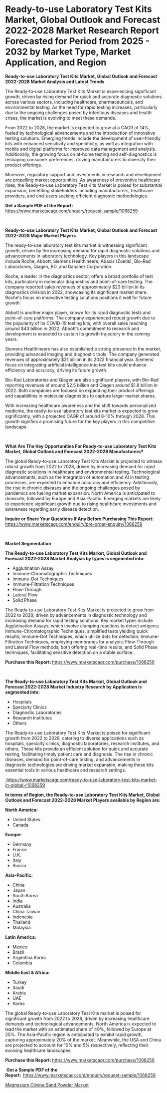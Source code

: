 <p><h1>Ready-to-use Laboratory Test Kits Market, Global Outlook and Forecast 2022-2028 Market Research Report Forecasted for Period from 2025 -  2032 by Market Type, Market Application, and Region</h1></p><p><strong>Ready-to-use Laboratory Test Kits Market, Global Outlook and Forecast 2022-2028 Market Analysis and Latest Trends</strong></p>
<p><p>The Ready-to-use Laboratory Test Kits Market is experiencing significant growth, driven by rising demand for quick and accurate diagnostic solutions across various sectors, including healthcare, pharmaceuticals, and environmental testing. As the need for rapid testing increases, particularly due to the ongoing challenges posed by infectious diseases and health crises, the market is evolving to meet these demands.</p><p>From 2022 to 2028, the market is expected to grow at a CAGR of 14%, fueled by technological advancements and the introduction of innovative testing solutions. Emerging trends include the development of user-friendly kits with enhanced sensitivity and specificity, as well as integration with mobile and digital platforms for improved data management and analysis. Additionally, the growing focus on at-home testing and self-diagnostics is reshaping consumer preferences, driving manufacturers to diversify their product offerings.</p><p>Moreover, regulatory support and investments in research and development are propelling market opportunities. As awareness of preventive healthcare rises, the Ready-to-use Laboratory Test Kits Market is poised for substantial expansion, benefiting stakeholders including manufacturers, healthcare providers, and end-users seeking efficient diagnostic methodologies.</p></p>
<p><strong>Get a Sample PDF of the Report:&nbsp;</strong> <a href="https://www.marketscagr.com/enquiry/request-sample/1068259?utm_campaign=2468&utm_medium=2&utm_source=Github&utm_content=ia&utm_term=21032025&utm_id=ready-to-use-laboratory-test-kits-market-global-outlook-and-forecast-2022-2028">https://www.marketscagr.com/enquiry/request-sample/1068259</a></p>
<p>&nbsp;</p>
<p><strong>Ready-to-use Laboratory Test Kits Market, Global Outlook and Forecast 2022-2028 Major Market Players</strong></p>
<p><p>The ready-to-use laboratory test kits market is witnessing significant growth, driven by the increasing demand for rapid diagnostic solutions and advancements in laboratory technology. Key players in this landscape include Roche, Abbott, Siemens Healthineers, Abaxis (Zoetis), Bio-Rad Laboratories, Qiagen, BD, and Danaher Corporation.</p><p>Roche, a leader in the diagnostics sector, offers a broad portfolio of test kits, particularly in molecular diagnostics and point-of-care testing. The company reported sales revenues of approximately $23 billion in its diagnostics division in 2022, showcasing its significant market share. Roche's focus on innovative testing solutions positions it well for future growth.</p><p>Abbott is another major player, known for its rapid diagnostic tests and point-of-care platforms. The company experienced robust growth due to the popularity of its COVID-19 testing kits, with overall sales reaching around $43 billion in 2022. Abbott’s commitment to research and development is expected to sustain its growth trajectory in the coming years.</p><p>Siemens Healthineers has also established a strong presence in the market, providing advanced imaging and diagnostic tools. The company generated revenues of approximately $21 billion in its 2022 financial year. Siemens’ focus on integrating artificial intelligence into test kits could enhance efficiency and accuracy, driving its future growth.</p><p>Bio-Rad Laboratories and Qiagen are also significant players, with Bio-Rad reporting revenues of around $2.5 billion and Qiagen around $1.8 billion in 2022. Both companies are focused on expanding their product offerings and capabilities in molecular diagnostics to capture larger market shares.</p><p>With increasing healthcare awareness and the shift towards personalized medicine, the ready-to-use laboratory test kits market is expected to grow significantly, with a projected CAGR of around 8-10% through 2028. This growth signifies a promising future for the key players in this competitive landscape.</p></p>
<p>&nbsp;</p>
<p><strong>What Are The Key Opportunities For Ready-to-use Laboratory Test Kits Market, Global Outlook and Forecast 2022-2028 Manufacturers?</strong></p>
<p><p>The global Ready-to-use Laboratory Test Kits Market is projected to witness robust growth from 2022 to 2028, driven by increasing demand for rapid diagnostic solutions in healthcare and environmental testing. Technological advancements, such as the integration of automation and AI in testing processes, are expected to enhance accuracy and efficiency. Additionally, the rise in chronic diseases and the ongoing challenges posed by pandemics are fueling market expansion. North America is anticipated to dominate, followed by Europe and Asia-Pacific. Emerging markets are likely to experience significant growth due to rising healthcare investments and awareness regarding early disease detection.</p></p>
<p><strong>Inquire or Share Your Questions If Any Before Purchasing This Report:</strong> <a href="https://www.marketscagr.com/enquiry/pre-order-enquiry/1068259?utm_campaign=2468&utm_medium=2&utm_source=Github&utm_content=ia&utm_term=21032025&utm_id=ready-to-use-laboratory-test-kits-market-global-outlook-and-forecast-2022-2028">https://www.marketscagr.com/enquiry/pre-order-enquiry/1068259</a></p>
<p>&nbsp;</p>
<p><strong>Market Segmentation</strong></p>
<p><strong>The Ready-to-use Laboratory Test Kits Market, Global Outlook and Forecast 2022-2028 Market Analysis by types is segmented into:</strong></p>
<p><ul><li>Agglutination Assay</li><li>Immune-Chromatographic Techniques</li><li>Immune-Dot Techniques</li><li>Immune-Filtration Techniques</li><li>Flow-Through</li><li>Lateral Flow</li><li>Solid Phase</li></ul></p>
<p><p>The Ready-to-use Laboratory Test Kits Market is projected to grow from 2022 to 2028, driven by advancements in diagnostic technology and increasing demand for rapid testing solutions. Key market types include Agglutination Assays, which involve clumping reactions to detect antigens; Immune-Chromatographic Techniques, simplified tests yielding quick results; Immune-Dot Techniques, which utilize dots for detection; Immune-Filtration Techniques, employing membranes for analysis; Flow-Through and Lateral Flow methods, both offering real-time results, and Solid Phase techniques, facilitating sensitive detection on a stable surface.</p></p>
<p><strong>Purchase this Report:&nbsp;</strong><a href="https://www.marketscagr.com/purchase/1068259?utm_campaign=2468&utm_medium=2&utm_source=Github&utm_content=ia&utm_term=21032025&utm_id=ready-to-use-laboratory-test-kits-market-global-outlook-and-forecast-2022-2028">https://www.marketscagr.com/purchase/1068259</a></p>
<p>&nbsp;</p>
<p><strong>The Ready-to-use Laboratory Test Kits Market, Global Outlook and Forecast 2022-2028 Market Industry Research by Application is segmented into:</strong></p>
<p><ul><li>Hospitals</li><li>Specialty Clinics</li><li>Diagnostic Laboratories</li><li>Research Institutes</li><li>Others</li></ul></p>
<p><p>The Ready-to-use Laboratory Test Kits Market is poised for significant growth from 2022 to 2028, catering to diverse applications such as hospitals, specialty clinics, diagnostic laboratories, research institutes, and others. These kits provide an efficient solution for quick and accurate testing, facilitating timely patient care and diagnosis. The rise in chronic diseases, demand for point-of-care testing, and advancements in diagnostic technologies are driving market expansion, making these kits essential tools in various healthcare and research settings.</p></p>
<p><a href="https://www.marketscagr.com/ready-to-use-laboratory-test-kits-market-in-global-r1068259?utm_campaign=2468&utm_medium=2&utm_source=Github&utm_content=ia&utm_term=21032025&utm_id=ready-to-use-laboratory-test-kits-market-global-outlook-and-forecast-2022-2028">&nbsp;https://www.marketscagr.com/ready-to-use-laboratory-test-kits-market-in-global-r1068259</a></p>
<p><strong>In terms of Region, the Ready-to-use Laboratory Test Kits Market, Global Outlook and Forecast 2022-2028 Market Players available by Region are:</strong></p>
<p>
    <p> <strong> North America: </strong>
        <ul>
            <li>United States</li>
            <li>Canada</li>
        </ul>
        </p> 
    <p> <strong> Europe: </strong>
        <ul>
            <li>Germany</li>
            <li>France</li>
            <li>U.K.</li>
            <li>Italy</li>
            <li>Russia</li>
        </ul>
        </p> 
    <p> <strong> Asia-Pacific: </strong>
        <ul>
            <li>China</li>
            <li>Japan</li>
            <li>South Korea</li>
            <li>India</li>
            <li>Australia</li>
            <li>China Taiwan</li>
            <li>Indonesia</li>
            <li>Thailand</li>
            <li>Malaysia</li>
        </ul>
        </p> 
    <p> <strong> Latin America: </strong>
        <ul>
            <li>Mexico</li>
            <li>Brazil</li>
            <li>Argentina Korea</li>
            <li>Colombia</li>
        </ul>
        </p> 
    <p> <strong> Middle East & Africa: </strong>
        <ul>
            <li>Turkey</li>
            <li>Saudi</li>
            <li>Arabia</li>
            <li>UAE</li>
            <li>Korea</li>
        </ul>
    </p>
    </p>
<p><p>The global Ready-to-use Laboratory Test Kits market is poised for significant growth from 2022 to 2028, driven by increasing healthcare demands and technological advancements. North America is expected to lead the market with an estimated share of 40%, followed by Europe at 25%. The Asia-Pacific region is anticipated to exhibit rapid growth, capturing approximately 20% of the market. Meanwhile, the USA and China are projected to account for 10% and 5% respectively, reflecting their evolving healthcare landscapes.</p></p>
<p><strong>Purchase this Report: </strong><a href="https://www.marketscagr.com/purchase/1068259?utm_campaign=2468&utm_medium=2&utm_source=Github&utm_content=ia&utm_term=21032025&utm_id=ready-to-use-laboratory-test-kits-market-global-outlook-and-forecast-2022-2028">https://www.marketscagr.com/purchase/1068259</a></p>
<p>&nbsp;<strong>Get a Sample PDF of the Report:&nbsp;&nbsp;</strong><a href="https://www.marketscagr.com/enquiry/request-sample/1068259?utm_campaign=2468&utm_medium=2&utm_source=Github&utm_content=ia&utm_term=21032025&utm_id=ready-to-use-laboratory-test-kits-market-global-outlook-and-forecast-2022-2028">https://www.marketscagr.com/enquiry/request-sample/1068259</a></p>
<p><strong></strong></p>
<p><p><a href="https://github.com/eleussabra/Market-Research-Report-List-1/blob/main/magnesium-olivine-sand-powder-market.md?utm_campaign=2468&utm_medium=2&utm_source=Github&utm_content=ia&utm_term=21032025&utm_id=ready-to-use-laboratory-test-kits-market-global-outlook-and-forecast-2022-2028">Magnesium Olivine Sand Powder Market</a></p></p>
